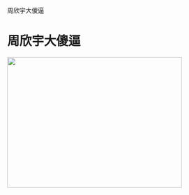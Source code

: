 <html>
<head>周欣宇大傻逼</head>
<body><h1>周欣宇大傻逼</h1><img src="https://ss0.bdstatic.com/70cFvHSh_Q1YnxGkpoWK1HF6hhy/it/u=1450610806,3199979874&fm=27&gp=0" width="400" height="300"></body>
<foot></foot>
</html>
